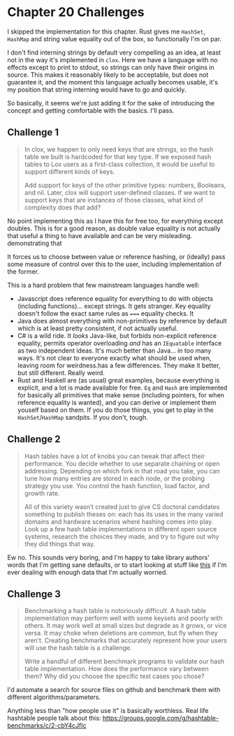 # Chapter 20 Challenges

I skipped the implementation for this chapter. Rust gives me `HashSet`, `HashMap` and string value equality out of the box, so functionally I'm on par.

I don't find interning strings by default very compelling as an idea, at least not in the way it's implemented in `clox`. Here we have a language with no effects except to print to stdout, so strings can only have their origins in source. This makes it reasonably likely to be acceptable, but does not guarantee it, and the moment this language actually becomes usable, it's my position that string interning would have to go and quickly.

So basically, it seems we're just adding it for the sake of introducing the concept and getting comfortable with the basics. I'll pass.

## Challenge 1

> In clox, we happen to only need keys that are strings, so the hash table we built is hardcoded for that key type. If we exposed hash tables to Lox users as a first-class collection, it would be useful to support different kinds of keys.
>
> Add support for keys of the other primitive types: numbers, Booleans, and nil. Later, clox will support user-defined classes. If we want to support keys that are instances of those classes, what kind of complexity does that add?

No point implementing this as I have this for free too, for everything except doubles. This is for a good reason, as double value equality is not actually that useful a thing to have available and can be very misleading. demonstrating that

It forces us to choose between value or reference hashing, or (ideally) pass some measure of control over this to the user, including implementation of the former.

This is a hard problem that few mainstream languages handle well:

-   Javascript does reference equality for everything to do with objects (including functions)... except strings. It gets stranger. Key equality doesn't follow the exact same rules as `===` equality checks. It
-   Java does almost everything with non-primitives by reference by default which is at least pretty consistent, if not actually useful.
-   C# is a wild ride. It _looks_ Java-like, but forbids non-explicit reference equality, permits operator overloading _and_ has an `IEquatable` interface as two independent ideas. It's much better than Java... in too many ways. It's not clear to everyone exactly what should be used when, leaving room for weirdness.has a few differences. They make it better, but still different. Really weird.
-   Rust and Haskell are (as usual) great examples, because everything is explicit, and a lot is made available for free. `Eq` and `Hash` are implemented for basically all primitives that make sense (including pointers, for when reference equality is wanted), and you can derive or implement them youself based on them. If you do those things, you get to play in the `HashSet`/`HashMap` sandpits. If you don't, tough.

## Challenge 2

> Hash tables have a lot of knobs you can tweak that affect their performance. You decide whether to use separate chaining or open addressing. Depending on which fork in that road you take, you can tune how many entries are stored in each node, or the probing strategy you use. You control the hash function, load factor, and growth rate.
>
> All of this variety wasn’t created just to give CS doctoral candidates something to publish theses on: each has its uses in the many varied domains and hardware scenarios where hashing comes into play. Look up a few hash table implementations in different open source systems, research the choices they made, and try to figure out why they did things that way.

Ew no. This sounds very boring, and I'm happy to take library authors' words that I'm getting sane defaults, or to start looking at stuff like [this](https://github.com/google/hashtable-benchmarks) if I'm ever dealing with enough data that I'm actually worried.

## Challenge 3

> Benchmarking a hash table is notoriously difficult. A hash table implementation may perform well with some keysets and poorly with others. It may work well at small sizes but degrade as it grows, or vice versa. It may choke when deletions are common, but fly when they aren’t. Creating benchmarks that accurately represent how your users will use the hash table is a challenge.
>
> Write a handful of different benchmark programs to validate our hash table implementation. How does the performance vary between them? Why did you choose the specific test cases you chose?

I'd automate a search for source files on github and benchmark them with different algorithms/parameters.

Anything less than "how people use it" is basically worthless. Real life hashtable people talk about this:
https://groups.google.com/g/hashtable-benchmarks/c/2-cbY4cJfIc
